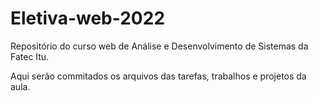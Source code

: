 # Eletiva-web-2022
Repositório do curso web de Análise e Desenvolvimento de Sistemas da Fatec Itu.

Aqui serão commitados os arquivos das tarefas, trabalhos e projetos da aula.
